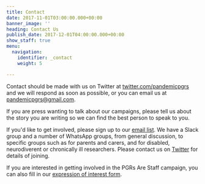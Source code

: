 ```yaml
---
title: Contact
date: 2017-11-01T03:00:00.000+00:00
banner_image: ''
heading: Contact Us
publish_date: 2017-12-01T04:00:00.000+00:00
show_staff: true
menu:
  navigation:
    identifier: _contact
    weight: 5

---
```

Contact should be made with us on Twitter at [twitter.com/pandemicpgrs](twitter.com/pandemicpgrs) and we will respond as soon as possible, or you can email us at [pandemicpgrs@gmail.com](mailto:pandemicpgrs@gmail.com). 

If you are press wanting to talk about our campaigns, please tell us about the story you are writing so we can find the best person to speak to you.

If you'd like to get involved, please sign up to our [email list](https://www.jiscmail.ac.uk/cgi-bin/wa-jisc.exe?SUBED1=PGR-COVID19-ORGANISING&A=1). We have a Slack group and a number of WhatsApp groups, from general discussion, to specific groups such as for parents and carers, and for disabled, neurodiverent or chronically ill researchers. Please contact us on [Twitter](http://twitter.com/pandemicpgrs) for details of joining.

If you are interested in getting involved in the PGRs Are Staff campaign, you can also fill in our [expression of interest form]( https://docs.google.com/forms/d/e/1FAIpQLSdX63kWvHP8iMUwaOttEXqGiNmjf6v5LFKXgFOhYITPO0xzoA/viewform).